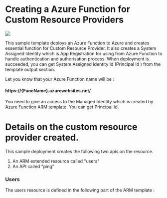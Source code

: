 # Creating a Azure Function for Custom Resource Providers

<a href="https://portal.azure.com/#create/Microsoft.Template/uri/https%3A%2F%2Fraw.githubusercontent.com%2Fhasangural%2FCustomResourceProvider%2Fmaster%2Ftemplates%2Fazuredeploy.json" target="_blank">
    <img src="http://azuredeploy.net/deploybutton.png"/> 
</a>

This sample template deploys an Azure Function to Azure and creates essential function for Custom Resource Provider. It also creates a System Assigned Identity which is App Registration for using from Azure Function to handle authentication and authorisation process. When deployment is succeeded, you can get System Assigned Identity Id (Principal Id ) from the template output section. 

Let you know that your Azure Function name will be : 
####  https://{FuncName}.azurewebsites.net/ 

You need to give an access to the Managed Identity which is created by Azure Function ARM template. You can get Principal Id.


# Details on the custom resource provider created. 

This sample deployment creates the following two apis on the resource. 

1) An ARM extended resource called "users"
2) An API called "ping"

### Users 

The users resource is defined in the following part of the ARM template : 
